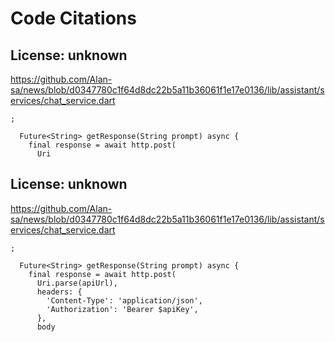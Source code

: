 # Code Citations

## License: unknown
https://github.com/Alan-sa/news/blob/d0347780c1f64d8dc22b5a11b36061f1e17e0136/lib/assistant/services/chat_service.dart

```
;

  Future<String> getResponse(String prompt) async {
    final response = await http.post(
      Uri
```


## License: unknown
https://github.com/Alan-sa/news/blob/d0347780c1f64d8dc22b5a11b36061f1e17e0136/lib/assistant/services/chat_service.dart

```
;

  Future<String> getResponse(String prompt) async {
    final response = await http.post(
      Uri.parse(apiUrl),
      headers: {
        'Content-Type': 'application/json',
        'Authorization': 'Bearer $apiKey',
      },
      body
```

